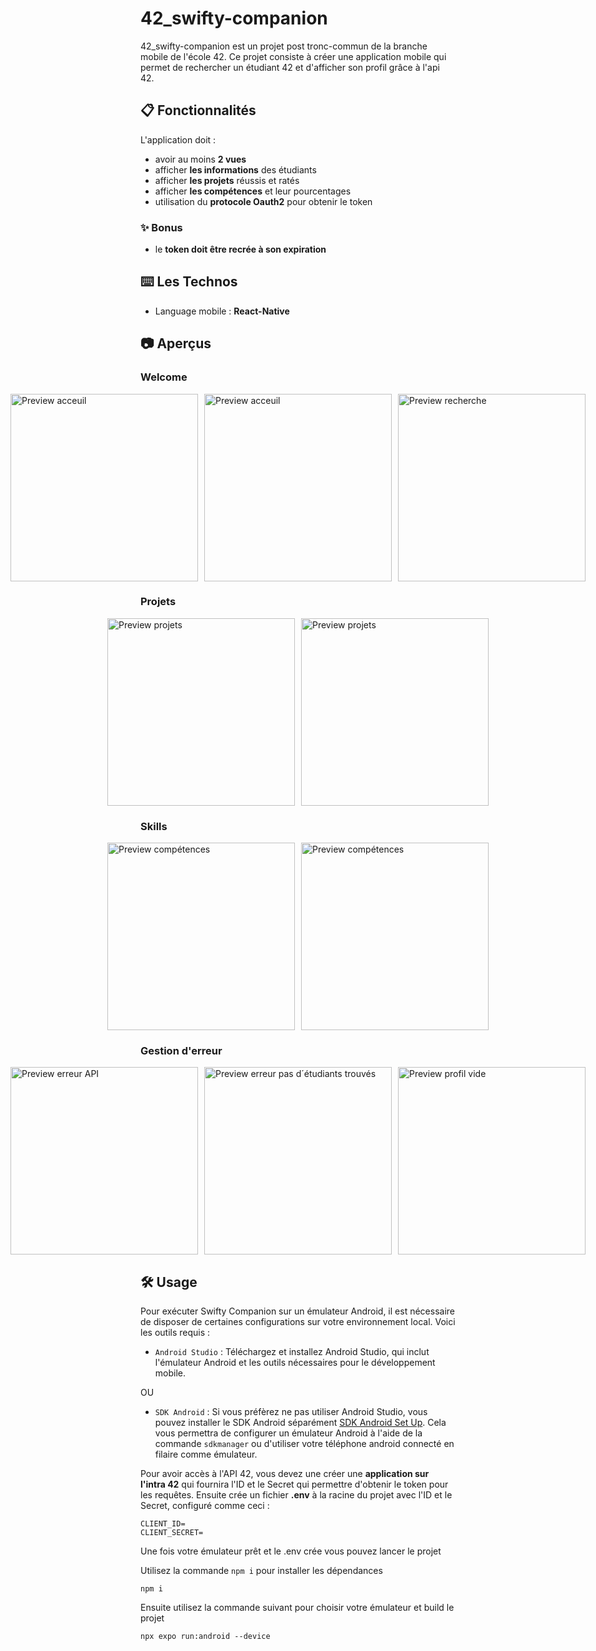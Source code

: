 # 42_swifty-companion
42_swifty-companion est un projet post tronc-commun de la branche mobile de l'école 42. Ce projet consiste à créer une application mobile qui permet de rechercher un étudiant 42 et d'afficher son profil grâce à l'api 42.

## 📋 Fonctionnalités
L'application doit :
* avoir au moins **2 vues**
* afficher **les informations** des étudiants
* afficher **les projets** réussis et ratés
* afficher **les compétences** et leur pourcentages
* utilisation du **protocole Oauth2** pour obtenir le token

### ✨ Bonus
* le **token doit être recrée à son expiration**

## ⌨️ Les Technos

* Language mobile : **React-Native**

## 📷 Aperçus

### Welcome
<div style="display: flex; justify-content: center; gap: 10px;">
  <img src="https://github.com/Ismerie/swifty-companion/blob/main/preview/signin.jpg" alt="Preview acceuil" width="300"/>
  <img src="https://github.com/Ismerie/swifty-companion/blob/main/preview/welcome.jpg" alt="Preview acceuil" width="300"/>
  <img src="https://github.com/Ismerie/swifty-companion/blob/main/preview/listSearch.jpg" alt="Preview recherche" width="300"/>
</div>  

### Projets
<div style="display: flex; justify-content: center; gap: 10px;">
  <img src="https://github.com/Ismerie/swifty-companion/blob/main/preview/projects.jpg" alt="Preview projets" width="300"/>
  <img src="https://github.com/Ismerie/swifty-companion/blob/main/preview/projects2.jpg" alt="Preview projets" width="300"/>
</div> 

### Skills
<div style="display: flex; justify-content: center; gap: 10px;">
  <img src="https://github.com/Ismerie/swifty-companion/blob/main/preview/skills.jpg" alt="Preview compétences" width="300"/>
  <img src="https://github.com/Ismerie/swifty-companion/blob/main/preview/skills2.jpg" alt="Preview compétences" width="300"/>
</div> 

### Gestion d'erreur
<div style="display: flex; justify-content: center; gap: 10px;">
  <img src="https://github.com/Ismerie/swifty-companion/blob/main/preview/errorAPI.jpg" alt="Preview erreur API" width="300"/>
  <img src="https://github.com/Ismerie/swifty-companion/blob/main/preview/notFound.jpg" alt="Preview erreur pas d´étudiants trouvés" width="300"/>
  <img src="https://github.com/Ismerie/swifty-companion/blob/main/preview/emptyProfile.jpg" alt="Preview profil vide" width="300"/>
</div> 

## 🛠️ Usage
Pour exécuter Swifty Companion sur un émulateur Android, il est nécessaire de disposer de certaines configurations sur votre environnement local. Voici les outils requis :

* ```Android Studio``` : Téléchargez et installez Android Studio, qui inclut l'émulateur Android et les outils nécessaires pour le développement mobile.

OU

* ```SDK Android``` : Si vous préfèrez ne pas utiliser Android Studio, vous pouvez installer le SDK Android séparément [SDK Android Set Up](https://developer.android.com/studio?hl=fr). Cela vous permettra de configurer un émulateur Android à l'aide de la commande ```sdkmanager``` ou d'utiliser votre téléphone android connecté en filaire comme émulateur.

Pour avoir accès à l'API 42, vous devez une créer une **application sur l'intra 42** qui fournira l'ID et le Secret qui permettre d'obtenir le token pour les requêtes.
Ensuite crée un fichier **.env** à la racine du projet avec l'ID et le Secret, configuré comme ceci :
```
CLIENT_ID=
CLIENT_SECRET=
```
Une fois votre émulateur prêt et le .env crée vous pouvez lancer le projet

Utilisez la commande ```npm i``` pour installer les dépendances
```
npm i
```
Ensuite utilisez la commande suivant pour choisir votre émulateur et build le projet
```
npx expo run:android --device
```
